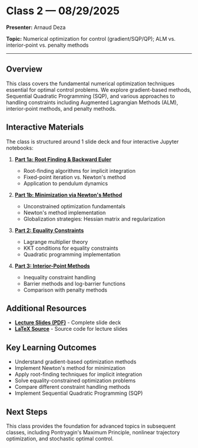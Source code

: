 # Class 2 — 08/29/2025

**Presenter:** Arnaud Deza

**Topic:** Numerical optimization for control (gradient/SQP/QP); ALM vs. interior-point vs. penalty methods

---

## Overview

This class covers the fundamental numerical optimization techniques essential for optimal control problems. We explore gradient-based methods, Sequential Quadratic Programming (SQP), and various approaches to handling constraints including Augmented Lagrangian Methods (ALM), interior-point methods, and penalty methods.

## Interactive Materials

The class is structured around 1 slide deck and four interactive Jupyter notebooks:

1. **[Part 1a: Root Finding & Backward Euler](https://learningtooptimize.github.io/LearningToControlClass/dev/class02/part1_root_finding.html)**
   - Root-finding algorithms for implicit integration
   - Fixed-point iteration vs. Newton's method
   - Application to pendulum dynamics


2. **[Part 1b: Minimization via Newton's Method](https://learningtooptimize.github.io/LearningToControlClass/dev/class02/part1_minimization.html)**
   - Unconstrained optimization fundamentals
   - Newton's method implementation
   - Globalization strategies: Hessian matrix and regularization

3. **[Part 2: Equality Constraints](https://learningtooptimize.github.io/LearningToControlClass/dev/class02/part2_eq_constraints.html)**
   - Lagrange multiplier theory
   - KKT conditions for equality constraints
   - Quadratic programming implementation

4. **[Part 3: Interior-Point Methods](https://learningtooptimize.github.io/LearningToControlClass/dev/class02/part3_ipm.html)**
   - Inequality constraint handling
   - Barrier methods and log-barrier functions
   - Comparison with penalty methods

## Additional Resources

- **[Lecture Slides (PDF)](https://learningtooptimize.github.io/LearningToControlClass/dev/class02/ISYE_8803___Lecture_2___Slides.pdf)** - Complete slide deck
- **[LaTeX Source](https://learningtooptimize.github.io/LearningToControlClass/dev/class02/main.tex)** - Source code for lecture slides

## Key Learning Outcomes

- Understand gradient-based optimization methods
- Implement Newton's method for minimization
- Apply root-finding techniques for implicit integration
- Solve equality-constrained optimization problems
- Compare different constraint handling methods
- Implement Sequential Quadratic Programming (SQP)

## Next Steps

This class provides the foundation for advanced topics in subsequent classes, including Pontryagin's Maximum Principle, nonlinear trajectory optimization, and stochastic optimal control.

